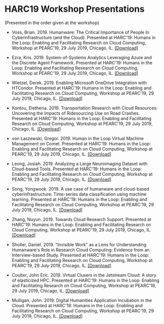 # HARC19 Workshop Presentations
(Presented in the order given at the workshop)

- Voss, Brian. 2019. Humanware: The Critical Importance of People In Cyberinfrastructure (and the Cloud). Presented at HARC'19: Humans in the Loop: Enabling and Facilitating Research on Cloud Computing, Workshop at PEARC'19, 29 July 2019, Chicago, IL. [[Download]](http://hdl.handle.net/2022/24439)

- Ezra, Kris. 2019. System-of-Systems Analytics Leveraging Azure and the Discrete Agent Framework. Presented at HARC'19: Humans in the Loop: Enabling and Facilitating Research on Cloud Computing, Workshop at PEARC'19, 29 July 2019, Chicago, IL. [[Download]](http://hdl.handle.net/2022/24440)

- Wietzel, Derek. 2019. Enabling Microsoft OneDrive Integration with HTCondor. Presented at HARC'19: Humans in the Loop: Enabling and Facilitating Research on Cloud Computing, Workshop at PEARC'19, 29 July 2019, Chicago, IL. [[Download]](http://hdl.handle.net/2022/24441)

- Kontou, Eletheria. 2019. Transportation Research with Cloud Resources: Uncovering the Impacts of Ridesourcing Use on Road Crashes. Presented at HARC'19: Humans in the Loop: Enabling and Facilitating Research on Cloud Computing, Workshop at PEARC'19, 29 July 2019, Chicago, IL. [[Download]](http://hdl.handle.net/2022/24442)

- von Laszewski, Gregor. 2019. Human in the Loop Virtual Machine Management on Comet. Presented at HARC'19: Humans in the Loop: Enabling and Facilitating Research on Cloud Computing, Workshop at PEARC'19, 29 July 2019, Chicago, IL. [[Download]](http://hdl.handle.net/2022/24443)

- Leong, Josiah. 2019. Analyzing a Large Neuroimaging Dataset with Cloud-based Tools. Presented at HARC'19: Humans in the Loop: Enabling and Facilitating Research on Cloud Computing, Workshop at PEARC'19, 29 July 2019, Chicago, IL. [[Download]](http://hdl.handle.net/2022/24444)

- Song, Yongwook. 2019. A use case of humanware and cloud-based cyberinfrastructure: Time-series data classification using machine learning. Presented at HARC'19: Humans in the Loop: Enabling and Facilitating Research on Cloud Computing, Workshop at PEARC'19, 29 July 2019, Chicago, IL. [[Download]](http://hdl.handle.net/2022/24445)

- Zhang, Nuyun. 2019. Towards Cloud Research Support. Presented at HARC'19: Humans in the Loop: Enabling and Facilitating Research on Cloud Computing, Workshop at PEARC'19, 29 July 2019, Chicago, IL. [[Download]](http://hdl.handle.net/2022/24446)

- Sholler, Daniel. 2019. "Invisible Work" as a Lens for Understanding Humanware's Role in Research Cloud Computing: Evidence from an Interview-based Study. Presented at HARC'19: Humans in the Loop: Enabling and Facilitating Research on Cloud Computing, Workshop at PEARC'19, 29 July 2019, Chicago, IL. [[Download]](http://hdl.handle.net/2022/24447)

- Coulter, John Eric. 2019. Virtual Clusers in the Jetstream Cloud: A story of elasticized HPC. Presented at HARC'19: Humans in the Loop: Enabling and Facilitating Research on Cloud Computing, Workshop at PEARC'19, 29 July 2019, Chicago, IL. [[Download]](http://hdl.handle.net/2022/24448)

- Mulligan, John. 2019. Digital Humanities Application Incubation in the Cloud. Presented at HARC'19: Humans in the Loop: Enabling and Facilitating Research on Cloud Computing, Workshop at PEARC'19, 29 July 2019, Chicago, IL. [[Download]](http://hdl.handle.net/2022/24449)
